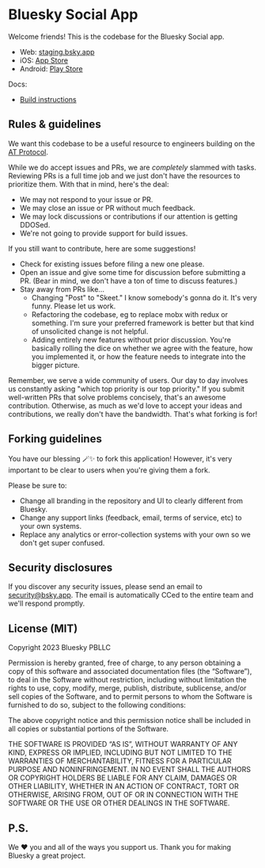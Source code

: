 # Bluesky Social App

Welcome friends! This is the codebase for the Bluesky Social app.

- Web: [staging.bsky.app](https://staging.bsky.app)
- iOS: [App Store](https://apps.apple.com/us/app/bluesky-social/id6444370199)
- Android: [Play Store](https://play.google.com/store/apps/details?id=xyz.blueskyweb.app&hl=en_US&gl=US)

Docs:

- [Build instructions](./docs/build.md)

## Rules & guidelines

We want this codebase to be a useful resource to engineers building on the [AT Protocol](https://atproto.com).

While we do accept issues and PRs, we are _completely_ slammed with tasks. Reviewing PRs is a full time job and we just don't have the resources to prioritize them. With that in mind, here's the deal:

- We may not respond to your issue or PR.
- We may close an issue or PR without much feedback.
- We may lock discussions or contributions if our attention is getting DDOSed.
- We're not going to provide support for build issues.

If you still want to contribute, here are some suggestions!

- Check for existing issues before filing a new one please.
- Open an issue and give some time for discussion before submitting a PR. (Bear in mind, we don't have a ton of time to discuss features.)
- Stay away from PRs like...
  - Changing "Post" to "Skeet." I know somebody's gonna do it. It's very funny. Please let us work.
  - Refactoring the codebase, eg to replace mobx with redux or something. I'm sure your preferred framework is better but that kind of unsolicited change is not helpful.
  - Adding entirely new features without prior discussion. You're basically rolling the dice on whether we agree with the feature, how you implemented it, or how the feature needs to integrate into the bigger picture.

Remember, we serve a wide community of users. Our day to day involves us constantly asking "which top priority is our top priority." If you submit well-written PRs that solve problems concisely, that's an awesome contribution. Otherwise, as much as we'd love to accept your ideas and contributions, we really don't have the bandwidth. That's what forking is for!

## Forking guidelines

You have our blessing 🪄✨ to fork this application! However, it's very important to be clear to users when you're giving them a fork.

Please be sure to:

- Change all branding in the repository and UI to clearly different from Bluesky.
- Change any support links (feedback, email, terms of service, etc) to your own systems.
- Replace any analytics or error-collection systems with your own so we don't get super confused.

## Security disclosures

If you discover any security issues, please send an email to security@bsky.app. The email is automatically CCed to the entire team and we'll respond promptly.

## License (MIT)

Copyright 2023 Bluesky PBLLC

Permission is hereby granted, free of charge, to any person obtaining a copy of this software and associated documentation files (the “Software”), to deal in the Software without restriction, including without limitation the rights to use, copy, modify, merge, publish, distribute, sublicense, and/or sell copies of the Software, and to permit persons to whom the Software is furnished to do so, subject to the following conditions:

The above copyright notice and this permission notice shall be included in all copies or substantial portions of the Software.

THE SOFTWARE IS PROVIDED “AS IS”, WITHOUT WARRANTY OF ANY KIND, EXPRESS OR IMPLIED, INCLUDING BUT NOT LIMITED TO THE WARRANTIES OF MERCHANTABILITY, FITNESS FOR A PARTICULAR PURPOSE AND NONINFRINGEMENT. IN NO EVENT SHALL THE AUTHORS OR COPYRIGHT HOLDERS BE LIABLE FOR ANY CLAIM, DAMAGES OR OTHER LIABILITY, WHETHER IN AN ACTION OF CONTRACT, TORT OR OTHERWISE, ARISING FROM, OUT OF OR IN CONNECTION WITH THE SOFTWARE OR THE USE OR OTHER DEALINGS IN THE SOFTWARE.

## P.S.

We ❤️ you and all of the ways you support us. Thank you for making Bluesky a great project.